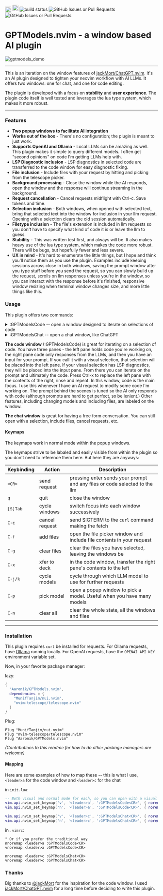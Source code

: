 <a href="https://neovim.io/" style="vertical-align: middle;"><img src="https://img.shields.io/badge/NeoVim-%2357A143.svg?&amp;style=for-the-badge&amp;logo=neovim&amp;logoColor=white" alt="Neovim" style="height: 20px;"></a>
<span style="height: 20px;">
  <img alt="Static Badge" src="https://img.shields.io/badge/100%25_lua-purple" style="height: 20px;">
</span>
![build status](https://github.com/aaronik/gptmodels.nvim/actions/workflows/test.yml/badge.svg)
![GitHub Issues or Pull Requests](https://img.shields.io/github/issues/aaronik/gptmodels.nvim)
![GitHub Issues or Pull Requests](https://img.shields.io/github/issues-pr/aaronik/gptmodels.nvim)


# GPTModels.nvim - a window based AI plugin

![gptmodels_demo](https://github.com/user-attachments/assets/19839d07-0282-444a-99f4-cd538a44ca36)

---

This is an iteration on the window features of [jackMort/ChatGPT.nvim](https://github.com/jackMort/ChatGPT.nvim).
It's an AI plugin designed to tighten your neovim workflow with AI LLMs.
It offers two windows: one for chat, and one for code editing.

The plugin is developed with a focus on **stability** and **user experience**.
The plugin code itself is well tested and leverages the lua type system, which makes it more robust.

---

### Features

* **Two popup windows to facilitate AI integration**
* **Works out of the box** - There's no configuration; the plugin is meant to just work.
* **Supports OpenAI and Ollama** - Local LLMs can be amazing as well. This plugin makes it simple to query different models. I often get "second opinions" on code I'm getting LLMs help with.
* **LSP Diagnostic inclusion** - LSP diagnostics in selected code are transferred to the code window for easy diagnostic fixing.
* **File inclusion** - Include files with your request by hitting <C-f> and picking from the telescope picker.
* **Background processing** - Close the window while the AI responds, open the window and the response will continue streaming in the background.
* **Request cancellation** - Cancel requests midflight with Ctrl-c. Save tokens and time.
* **Selection inclusion** - Both windows, when opened with selected text, bring that selected text into the window for inclusion in your llm request. Opening with a selection clears the old session automatically.
* **Filetype inclusion** - The file's extension is included in llm requests so you don't have to specify what kind of code it is or leave the llm to guess.
* **Stability** - This was written test first, and always will be. It also makes heavy use of the lua type system, which makes the code more robust. There will be bugs, but hopefully fewer and less severe.
* **UX in mind** - It's hard to enumerate the little things, but I hope and think you'll notice them as you use the plugin. Examples include keeping sessions across close in both windows, saving the prompt window after you type stuff before you send the request, so you can slowly build up the request, scrolls on llm responses unless you're in the window, so you can interact with the response before it's finished, responsive window resizing when terminal window changes size, and more little things like this.

### Usage

This plugin offers two commands:

<details>
  <summary>:GPTModelsCode -- open a window designed to iterate on selections of code</summary>
  <img width="1271" alt="image of :GPTChat window" src="https://github.com/Aaronik/GPT.nvim/assets/1324601/3e642a48-ce56-4295-a5fa-368b523bab2e">
</details>
<details>
  <summary>:GPTModelsChat -- open a chat window, like ChatGPT</summary>
  <img width="1271" alt="image of :GPTCode window" src="https://github.com/Aaronik/GPT.nvim/assets/1324601/ca6604af-302f-4a44-8964-bb683633031e">
</details>

**The code window** (:GPTModelsCode) is great for iterating on a selection of
code. You have three panes - the left pane holds code you're working on, the
right pane code only responses from the LLMs, and then you have an input for
your prompt. If you call it with a visual selection, that selection will be
placed into the left pane. If your visual selection has LSP diagnostics, they
will be placed into the input pane. From there you can iterate on the prompt
and ultimately the code. Press Ctrl-x to replace the left pane with the
contents of the right, rinse and repeat. In this window, code is the main
focus. I use this whenever I have an AI request to modify some code I'm working
on. The prompt behind the scenes is tuned so the AI only responds with code
(although prompts are hard to get perfect, so be lenient.) Other features,
including changing models and including files, are labeled on the window.

**The chat window** is great for having a free form conversation. You can still open with
a selection, include files, cancel requests, etc.

#### Keymaps

The keymaps work in normal mode within the popup windows.

The keymaps strive to be labaled and easily visible from within the plugin so you don't need to reference
them here. But here they are anyways:

| Keybinding | Action           | Description      |
|------------|------------------|------------------|
| `<CR>`     | send request     | pressing enter sends your prompt and any files or code selected to the llm |
| `q`        | quit             | close the window |
| `[S]Tab`   | cycle windows    | switch focus into each window successively |
| `C-c`      | cancel request   | send SIGTERM to the `curl` command making the fetch |
| `C-f`      | add files        | open the file picker window and include file contents in your request |
| `C-g`      | clear files      | clear the files you have selected, leaving the windows be |
| `C-x`      | xfer to deck     | in the code window, transfer the right pane's contents to the left |
| `C-j/k`    | cycle models     | cycle through which LLM model to use for further requests |
| `C-p`      | pick model       | open a popup window to pick a model. Useful when you have many models |
| `C-n`      | clear all        | clear the whole state, all the windows and files |

---

### Installation

This plugin requires `curl` be installed for requests.
For Ollama requests, have [Ollama](https://ollama.com/) running locally.
For OpenAI requests, have the `OPENAI_API_KEY` environment variable set.

Now, in your favorite package manager:

lazy:
```lua
{
  "Aaronik/GPTModels.nvim",
  dependencies = {
    "MunifTanjim/nui.nvim",
    "nvim-telescope/telescope.nvim"
  }
}
```

Plug:
```vim
Plug "MunifTanjim/nui.nvim"
Plug "nvim-telescope/telescope.nvim"
Plug "Aaronik/GPTModels.nvim"
```

_(Contributions to this readme for how to do other package managers are welcome)_

#### Mapping

Here are some examples of how to map these -- this is what I use, `<leader>a` for the code window and `<leader>c` for the chat

in `init.lua`:
```lua
-- Both visual and normal mode for each, so you can open with a visual selection or without.
vim.api.nvim_set_keymap('v', '<leader>a', ':GPTModelsCode<CR>', { noremap = true })
vim.api.nvim_set_keymap('n', '<leader>a', ':GPTModelsCode<CR>', { noremap = true })

vim.api.nvim_set_keymap('v', '<leader>c', ':GPTModelsChat<CR>', { noremap = true })
vim.api.nvim_set_keymap('n', '<leader>c', ':GPTModelsChat<CR>', { noremap = true })
```

in `.vimrc`:
```vim
" Or if you prefer the traditional way
nnoremap <leader>a :GPTModelsCode<CR>
vnoremap <leader>a :GPTModelsCode<CR>

nnoremap <leader>c :GPTModelsChat<CR>
vnoremap <leader>c :GPTModelsChat<CR>
```

### Thanks

Big thanks to [@jackMort](https://github.com/jackMort) for the inspiration for the code window. I used [jackMort/ChatGPT.nvim](https://github.com/jackMort/ChatGPT.nvim) for a long time before deciding to write this plugin.
